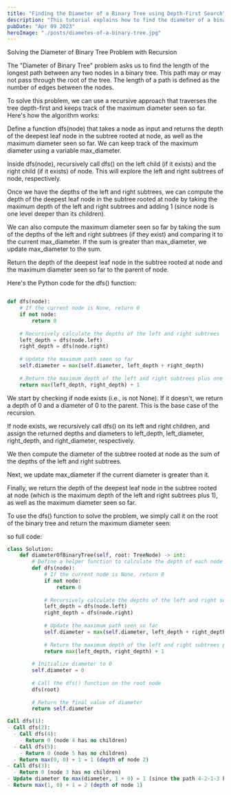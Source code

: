```yaml
---
title: "Finding the Diameter of a Binary Tree using Depth-First Search"
description: "This tutorial explains how to find the diameter of a binary tree using depth-first search (DFS) algorithm in Python. It includes a step-by-step example to illustrate the process of traversing the tree and calculating the diameter."
pubDate: "Apr 09 2023"
heroImage: "./posts/diametes-of-a-binary-tree.jpg"
---
```

Solving the Diameter of Binary Tree Problem with Recursion

The "Diameter of Binary Tree" problem asks us to find the length of the longest path between any two nodes in a binary tree. This path may or may not pass through the root of the tree. The length of a path is defined as the number of edges between the nodes.

To solve this problem, we can use a recursive approach that traverses the tree depth-first and keeps track of the maximum diameter seen so far. Here's how the algorithm works:

Define a function dfs(node) that takes a node as input and returns the depth of the deepest leaf node in the subtree rooted at node, as well as the maximum diameter seen so far. We can keep track of the maximum diameter using a variable max_diameter.

Inside dfs(node), recursively call dfs() on the left child (if it exists) and the right child (if it exists) of node. This will explore the left and right subtrees of node, respectively.

Once we have the depths of the left and right subtrees, we can compute the depth of the deepest leaf node in the subtree rooted at node by taking the maximum depth of the left and right subtrees and adding 1 (since node is one level deeper than its children).

We can also compute the maximum diameter seen so far by taking the sum of the depths of the left and right subtrees (if they exist) and comparing it to the current max_diameter. If the sum is greater than max_diameter, we update max_diameter to the sum.

Return the depth of the deepest leaf node in the subtree rooted at node and the maximum diameter seen so far to the parent of node.

Here's the Python code for the dfs() function:

```python

def dfs(node):
    # If the current node is None, return 0
    if not node:
        return 0
    
    # Recursively calculate the depths of the left and right subtrees
    left_depth = dfs(node.left)
    right_depth = dfs(node.right)
    
    # Update the maximum path seen so far
    self.diameter = max(self.diameter, left_depth + right_depth)
    
    # Return the maximum depth of the left and right subtrees plus one
    return max(left_depth, right_depth) + 1

```
We start by checking if node exists (i.e., is not None). If it doesn't, we return a depth of 0 and a diameter of 0 to the parent. This is the base case of the recursion.

If node exists, we recursively call dfs() on its left and right children, and assign the returned depths and diameters to left_depth, left_diameter, right_depth, and right_diameter, respectively.

We then compute the diameter of the subtree rooted at node as the sum of the depths of the left and right subtrees.

Next, we update max_diameter if the current diameter is greater than it.

Finally, we return the depth of the deepest leaf node in the subtree rooted at node (which is the maximum depth of the left and right subtrees plus 1), as well as the maximum diameter seen so far.

To use the dfs() function to solve the problem, we simply call it on the root of the binary tree and return the maximum diameter seen:

so full code: 

```python
class Solution:
    def diameterOfBinaryTree(self, root: TreeNode) -> int:
        # Define a helper function to calculate the depth of each node
        def dfs(node):
            # If the current node is None, return 0
            if not node:
                return 0
            
            # Recursively calculate the depths of the left and right subtrees
            left_depth = dfs(node.left)
            right_depth = dfs(node.right)
            
            # Update the maximum path seen so far
            self.diameter = max(self.diameter, left_depth + right_depth)
            
            # Return the maximum depth of the left and right subtrees plus one
            return max(left_depth, right_depth) + 1
        
        # Initialize diameter to 0
        self.diameter = 0
        
        # Call the dfs() function on the root node
        dfs(root)
        
        # Return the final value of diameter
        return self.diameter

```

```sql
Call dfs(1):
- Call dfs(2):
  - Call dfs(4):
    - Return 0 (node 4 has no children)
  - Call dfs(5):
    - Return 0 (node 5 has no children)
  - Return max(0, 0) + 1 = 1 (depth of node 2)
- Call dfs(3):
  - Return 0 (node 3 has no children)
- Update diameter to max(diameter, 1 + 0) = 1 (since the path 4-2-1-3 has length 3)
- Return max(1, 0) + 1 = 2 (depth of node 1)
```